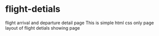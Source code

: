# flight-detials
flight arrival and departure detail page
This is simple html css only page layout of flight detials showing page 
